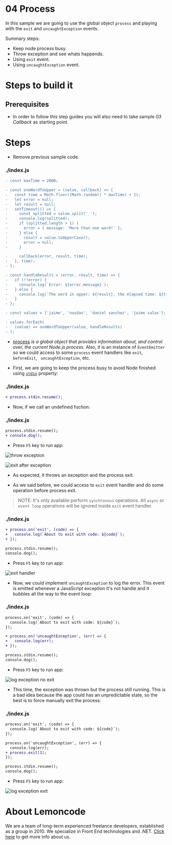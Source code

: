 # 04 Process

In this sample we are going to use the global object `process` and playing with the `exit` and `uncaughtException` events.

Summary steps:

- Keep node process busy.
- Throw exception and see whats happends.
- Using `exit` event.
- Using `uncaughtException` event.

# Steps to build it

## Prerequisites

- In order to follow this step guides you will also need to take sample _03 Callback_ as starting point.

# Steps

- Remove previous sample code.

### ./index.js

```diff
- const maxTime = 2000;

- const oneWordToUpper = (value, callback) => {
-   const time = Math.floor((Math.random() * maxTime) + 1);
-   let error = null;
-   let result = null;
-   setTimeout(() => {
-     const splitted = value.split(' ');
-     console.log(splitted);
-     if (splitted.length > 1) {
-       error = { message: 'More than one word!' };
-     } else {
-       result = value.toUpperCase();
-       error = null;
-     }

-     callback(error, result, time);
-   }, time);
- };

- const handleResults = (error, result, time) => {
-   if (!!error) {
-     console.log(`Error: ${error.message}`);
-   } else {
-     console.log(`The word in upper: ${result}, the elapsed time: ${time} ms`);
-   }
- };

- const values = ['jaime', 'nasdan', 'daniel sanchez', 'jaime salas'];

- values.forEach(
-   (value) => oneWordToUpper(value, handleResults)
- );

```

- [process](https://nodejs.org/docs/latest-v6.x/api/process.html) _is a global object that provides information about, and control over, the current Node.js process._ Also, it is an instance of `EventEmitter` so we could access to some `process` event handlers like `exit`, `beforeExit`, ` uncaughtException`, etc.

- First, we are going to keep the process busy to avoid Node finished using [`stdin`](https://nodejs.org/docs/latest-v6.x/api/process.html#process_process_stdin) property:

### ./index.js

```diff
+ process.stdin.resume();

```

- Now, if we call an undefined fuction:

### ./index.js

```diff
process.stdin.resume();
+ console.dog();

```

- Press `F5` key to run app:

![throw exception](../../99%20Resources/00%20Intro/04%20Process/throw%20exception.png)

![exit after exception](../../99%20Resources/00%20Intro/04%20Process/exit%20after%20exception.png)

- As expected, it throws an exception and the process exit.

- As we said before, we could access to `exit` event handler and do some operation before process exit.

> NOTE: It's only available perform `synchronous` operations. All `async` or `event loop` operations will be ignored inside `exit` event handler.

### ./index.js

```diff
+ process.on('exit', (code) => {
+   console.log(`About to exit with code: ${code}`);
+ });

process.stdin.resume();
console.dog();

```

- Press `F5` key to run app:

![exit handler](../../99%20Resources/00%20Intro/04%20Process/exit%20handler.png)

- Now, we could implement `uncaughtException` to log the error. This event is emitted whenever a JavaScript exception it's not handle and it bubbles all the way to the event loop:

### ./index.js

```diff
process.on('exit', (code) => {
  console.log(`About to exit with code: ${code}`);
});

+ process.on('uncaughtException', (err) => {
+   console.log(err);
+ });

process.stdin.resume();
console.dog();

```

- Press `F5` key to run app:

![log exception no exit](../../99%20Resources/00%20Intro/04%20Process/log%20exception%20no%20exit.png)

- This time, the exception was thrown but the process still running. This is a bad idea because the app could has an unpredictable state, so the best is to force manually exit the process:

### ./index.js

```diff
process.on('exit', (code) => {
  console.log(`About to exit with code: ${code}`);
});

process.on('uncaughtException', (err) => {
  console.log(err);
+ process.exit(1);
});

process.stdin.resume();
console.dog();

```

- Press `F5` key to run app:

![log exception exit](../../99%20Resources/00%20Intro/04%20Process/log%20exception%20exit.png)

# About Lemoncode

We are a team of long-term experienced freelance developers, established as a group in 2010.
We specialize in Front End technologies and .NET. [Click here](http://lemoncode.net/services/en/#en-home) to get more info about us.
